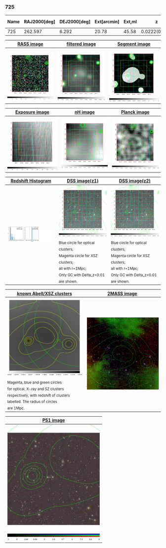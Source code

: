 <div STYLE="page-break-after: always;"></div>

### 725

|Name|RAJ2000[deg]|DEJ2000[deg] |Ext[arcmin]| Ext,ml | z | z_src| C|GC(XSZ,Delta_z<0.01)| GC(OPT,Delta_z<0.01)|GC| R_sig[arcmin] | R500[arcmin] | R500[Mpc]| CRsig[c/s] | CR500[c/s] |L500[1E44 erg/s]|F500[1E-12 erg/s/cm^2]| M500[1E14 Msun]|Tx[keV]|Cnt_sig|Beta|Rc[arcmin]|Comment|Alias|
|---|---|---|---|---|---|------|---|--------|---------|----------|---|---|---|---|---|---|---|---|---|---|---|---|---|---|
|725| 262.597| 6.292| 20.78| 45.58| 0.0222(0.005)| z1,| G| -| -| W| 10.750| 16.643| 0.448| 0.122(0.056)| 0.134(0.061)| 0.019(0.006)| 1.662(0.545)| 0.26(0.04)| 0.94(0.10)| 84.5| 0.806(-0.176+0.137)| 9.153(-2.042+1.632)| -| t586|

|[RASS image](../image/725/725_img.pdf)|[filtered image](../image/725/725_fil.pdf)|[Segment image](../image/725/725_seg.pdf)|
|-------------------|--------------------|-------------------|
| <img src="../image/725/725_img.png" width="300">  | <img src="../image/725/725_fil.png" width="300">   | <img src="../image/725/725_seg.png" width="300">  |

|[Exposure image](../image/725/725_mex.pdf)| [nH image](../image/725/725_nh.pdf)| [Planck image](../image/725/725_p.pdf)|
|-------------------|--------------------|-------------------|
|<img src="../image/725/725_mex.png" width="300">   | <img src="../image/725/725_nh.png" width="300">    | <img src="../image/725/725_p.png" width="300"> |

|[Redshift Histogram](../image/725/725_zg.pdf) | [DSS image(z1)](../image/725/725_dss_z1.pdf)      |  [DSS image(z2)](../image/725/725_dss_z2.pdf)    |
|-------------------|--------------------|-------------------|
|<img src="../image/725/725_zg.png" width="300"> |<img src="../image/725/725_dss_z1.png" width="300"> <sub><br>Blue circle for optical clusters; <br>Magenta circle for XSZ clusters; <br>all with r=1Mpc; <br>Only GC with Delta_z<0.01 are shown. </sub>| <img src="../image/725/725_dss_z2.png" width="300"><sub><br>Blue circle for optical clusters; <br>Magenta circle for XSZ clusters; <br>all with r=1Mpc; <br>Only GC with Delta_z<0.01 are shown. </sub> |

|[known Abell/XSZ clusters](../image/725/725_gc.pdf) | [2MASS image](../image/725/725_2mass.pdf)      |
|-------------------|-------------------|
|<img src=../image/725/725_gc.png width="300"> <br><sub>Magenta, blue and green circles <br>for optical, X-ray and SZ clusters <br>respectively, with redshift of clusters <br>labelled. The radius of circles <br>are 1Mpc.</sub>|<img src="../image/725/725_2mass.png" width="300">  |

|[PS1 image](../image/725/725_ps1.pdf)            |
|-------------------|
| <img src="../image/725/725_ps1.pdf" width="300">  |
